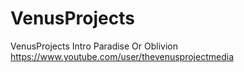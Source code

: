 VenusProjects
=============

VenusProjects
Intro Paradise Or Oblivion
https://www.youtube.com/user/thevenusprojectmedia
